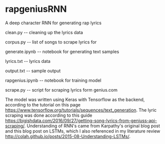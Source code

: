 # rapgeniusRNN
A deep character RNN for generating rap lyrics

clean.py -- cleaning up the lyrics data

corpus.py -- list of songs to scrape lyrics for

generate.ipynb -- notebook for generating text samples

lyrics.txt -- lyrics data

output.txt -- sample output

rapgenius.ipynb -- notebook for training model

scrape.py -- script for scraping lyrics form genius.com

The model was written using Keras with Tensorflow as the backend, according to the tutorial on this page https://www.tensorflow.org/tutorials/sequences/text_generation. The lyric scraping was done according to this guide https://bigishdata.com/2016/09/27/getting-song-lyrics-from-geniuss-api-scraping/. Understanding of RNN's came from Karpathy's original blog post and this blog post on LSTMs, which I also referenced in my literature review http://colah.github.io/posts/2015-08-Understanding-LSTMs/. 

